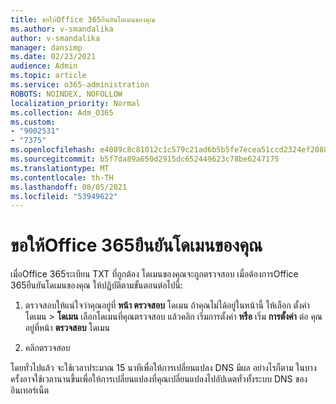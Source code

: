```yaml
---
title: ขอให้Office 365ยืนยันโดเมนของคุณ
ms.author: v-smandalika
author: v-smandalika
manager: dansimp
ms.date: 02/23/2021
audience: Admin
ms.topic: article
ms.service: o365-administration
ROBOTS: NOINDEX, NOFOLLOW
localization_priority: Normal
ms.collection: Adm_O365
ms.custom:
- "9002531"
- "7375"
ms.openlocfilehash: e4089c8c81012c1c579c21ad6b5b5fe7ecea51ccd2324ef208818bb7242e4af4
ms.sourcegitcommit: b5f7da89a650d2915dc652449623c78be6247175
ms.translationtype: MT
ms.contentlocale: th-TH
ms.lasthandoff: 08/05/2021
ms.locfileid: "53949622"
---
```

# <a name="ask-office-365-to-verify-your-domain"></a>ขอให้Office 365ยืนยันโดเมนของคุณ

เมื่อOffice 365ระเบียน TXT ที่ถูกต้อง โดเมนของคุณจะถูกตรวจสอบ เมื่อต้องการOffice 365ยืนยันโดเมนของคุณ ให้ปฏิบัติตามขั้นตอนต่อไปนี้:

1. ตรวจสอบให้แน่ใจว่าคุณอยู่ที่ **หน้า ตรวจสอบ** โดเมน ถ้าคุณไม่ได้อยู่ในหน้านี้ ให้เลือก ตั้งค่าโดเมน > **โดเมน** เลือกโดเมนที่คุณตรวจสอบ แล้วคลิก เริ่มการตั้งค่า **หรือ** เริ่ม **การตั้งค่า** ต่อ คุณอยู่ที่หน้า **ตรวจสอบ** โดเมน

2. คลิกตรวจสอบ

โดยทั่วไปแล้ว จะใช้เวลาประมาณ 15 นาทีเพื่อให้การเปลี่ยนแปลง DNS มีผล อย่างไรก็ตาม ในบางครั้งอาจใช้เวลานานขึ้นเพื่อให้การเปลี่ยนแปลงที่คุณเปลี่ยนแปลงไปอัปเดตทั่วทั้งระบบ DNS ของอินเทอร์เน็ต

